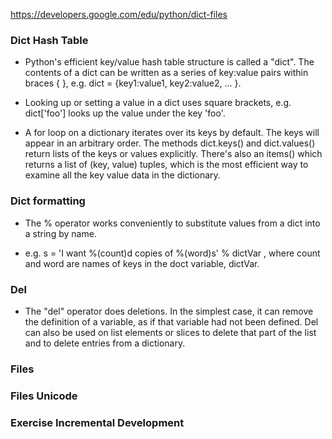 https://developers.google.com/edu/python/dict-files

### Dict Hash Table

* Python's efficient key/value hash table structure is called a "dict". The contents of a dict can be written as a series of key:value pairs within braces { }, e.g. dict = {key1:value1, key2:value2, ... }.

* Looking up or setting a value in a dict uses square brackets, e.g. dict['foo'] looks up the value under the key 'foo'.

* A for loop on a dictionary iterates over its keys by default. The keys will appear in an arbitrary order. The methods dict.keys() and dict.values() return lists of the keys or values explicitly. There's also an items() which returns a list of (key, value) tuples, which is the most efficient way to examine all the key value data in the dictionary.

### Dict formatting

* The % operator works conveniently to substitute values from a dict into a string by name.  

* e.g. s = 'I want %(count)d copies of %(word)s' % dictVar , where count and word are names of keys in the doct variable, dictVar.

### Del

* The "del" operator does deletions. In the simplest case, it can remove the definition of a variable, as if that variable had not been defined. Del can also be used on list elements or slices to delete that part of the list and to delete entries from a dictionary.

### Files


### Files Unicode


### Exercise Incremental Development